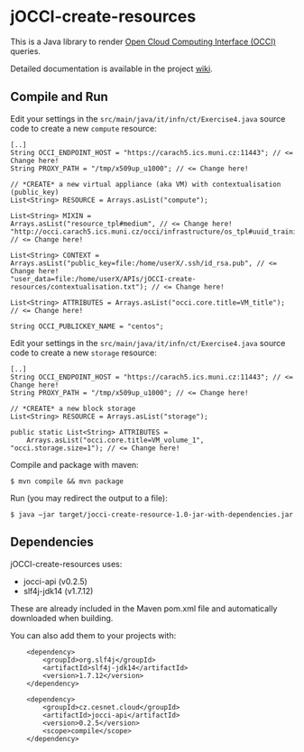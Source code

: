 # jOCCI-create-resources
This is a Java library to render <a href="http://occi-wg.org/about/specification/">Open Cloud Computing Interface (OCCI)</a> queries.

Detailed documentation is available in the project <a href="https://github.com/EGI-FCTF/jOCCI-api/wiki">wiki</a>.

## Compile and Run

Edit your settings in the `src/main/java/it/infn/ct/Exercise4.java` source code to create a new ```compute``` resource:
```
[..]
String OCCI_ENDPOINT_HOST = "https://carach5.ics.muni.cz:11443"; // <= Change here!
String PROXY_PATH = "/tmp/x509up_u1000"; // <= Change here!

// *CREATE* a new virtual appliance (aka VM) with contextualisation (public_key)
List<String> RESOURCE = Arrays.asList("compute");

List<String> MIXIN =
Arrays.asList("resource_tpl#medium", // <= Change here!
"http://occi.carach5.ics.muni.cz/occi/infrastructure/os_tpl#uuid_training_centos_6_fedcloud_warg_123"); // <= Change here!

List<String> CONTEXT =
Arrays.asList("public_key=file:/home/userX/.ssh/id_rsa.pub", // <= Change here!
"user_data=file:/home/userX/APIs/jOCCI-create-resources/contextualisation.txt"); // <= Change here!

List<String> ATTRIBUTES = Arrays.asList("occi.core.title=VM_title"); // <= Change here!

String OCCI_PUBLICKEY_NAME = "centos";
```


Edit your settings in the `src/main/java/it/infn/ct/Exercise4.java` source code to create a new ```storage``` resource:
```
[..]
String OCCI_ENDPOINT_HOST = "https://carach5.ics.muni.cz:11443"; // <= Change here!
String PROXY_PATH = "/tmp/x509up_u1000"; // <= Change here!

// *CREATE* a new block storage
List<String> RESOURCE = Arrays.asList("storage"); 

public static List<String> ATTRIBUTES = 
    Arrays.asList("occi.core.title=VM_volume_1", "occi.storage.size=1"); // <= Change here!
```

Compile and package with maven:
```
$ mvn compile && mvn package
```

Run (you may redirect the output to a file):
```
$ java –jar target/jocci-create-resource-1.0-jar-with-dependencies.jar
```

## Dependencies

jOCCI-create-resources uses:
- jocci-api (v0.2.5)
- slf4j-jdk14 (v1.7.12)

These are already included in the Maven pom.xml file and automatically downloaded when building.

You can also add them to your projects with:

```
    <dependency>
        <groupId>org.slf4j</groupId>
        <artifactId>slf4j-jdk14</artifactId>
        <version>1.7.12</version>
    </dependency>

    <dependency>
        <groupId>cz.cesnet.cloud</groupId>
        <artifactId>jocci-api</artifactId>
        <version>0.2.5</version>
        <scope>compile</scope>
    </dependency>
```
